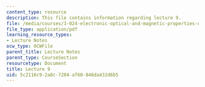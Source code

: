 ```yaml
---
content_type: resource
description: This file contains information regarding lecture 9.
file: /media/courses/3-024-electronic-optical-and-magnetic-properties-of-materials-spring-2013/5c2116c92a8c7204af60846da432d6b5_MIT3_024S13_2012lec9.pdf
file_type: application/pdf
learning_resource_types:
- Lecture Notes
ocw_type: OCWFile
parent_title: Lecture Notes
parent_type: CourseSection
resourcetype: Document
title: Lecture 9
uid: 5c2116c9-2a8c-7204-af60-846da432d6b5
---
```

